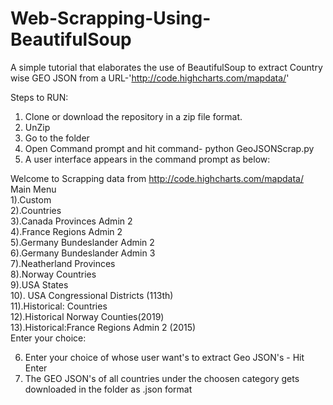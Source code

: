 # Web-Scrapping-Using-BeautifulSoup
A simple tutorial that elaborates the use of BeautifulSoup to extract Country wise GEO JSON from a URL-'http://code.highcharts.com/mapdata/'

Steps to RUN:
1. Clone or download the repository in a zip file format.
2. UnZip 
3. Go to the folder
4. Open Command prompt and hit command- python GeoJSONScrap.py
5. A user interface appears in the command prompt as below:

  Welcome to Scrapping data from http://code.highcharts.com/mapdata/  
  Main Menu  
  1).Custom  
  2).Countries  
  3).Canada Provinces Admin 2  
  4).France Regions Admin 2  
  5).Germany Bundeslander Admin 2  
  6).Germany Bundeslander Admin 3  
  7).Neatherland Provinces  
  8).Norway Countries  
  9).USA States  
  10). USA Congressional Districts (113th)  
  11).Historical: Countries  
  12).Historical Norway Counties(2019)  
  13).Historical:France Regions Admin 2 (2015)  
  Enter your choice: 

6. Enter your choice of whose user want's to extract Geo JSON's - Hit Enter
7. The GEO JSON's of all countries under the choosen category gets downloaded in the folder as .json format
